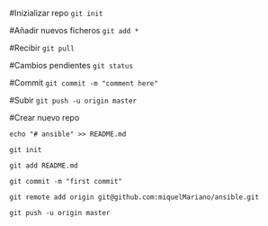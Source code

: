 #Inizializar repo
`git init`

#Añadir nuevos ficheros
`git add *`

#Recibir
`git pull`

#Cambios pendientes
`git status`

#Commit
`git commit -m "comment here"`

#Subir
`git push -u origin master`

#Crear nuevo repo

`echo "# ansible" >> README.md`

`git init`

`git add README.md`

`git commit -m "first commit"`

`git remote add origin git@github.com:miquelMariano/ansible.git`

`git push -u origin master`
